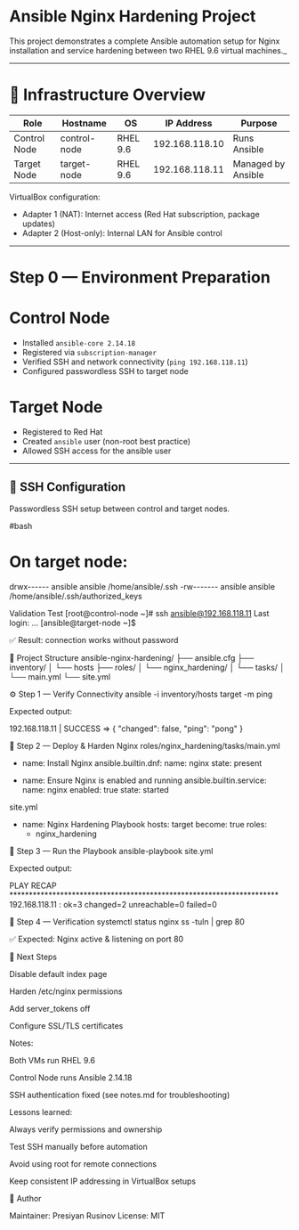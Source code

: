 #  Ansible Nginx Hardening Project

This project demonstrates a complete Ansible automation setup for Nginx installation and service hardening between two RHEL 9.6 virtual machines._

---

# 🧱 Infrastructure Overview

| Role         | Hostname       | OS       | IP Address     | Purpose          |
|---------------|----------------|-----------|----------------|------------------|
| Control Node | control-node   | RHEL 9.6 | 192.168.118.10 | Runs Ansible     |
| Target Node  | target-node    | RHEL 9.6 | 192.168.118.11 | Managed by Ansible |

VirtualBox configuration:
- Adapter 1 (NAT): Internet access (Red Hat subscription, package updates)  
- Adapter 2 (Host-only): Internal LAN for Ansible control

---

# Step 0 — Environment Preparation

# Control Node
- Installed `ansible-core 2.14.18`
- Registered via `subscription-manager`
- Verified SSH and network connectivity (`ping 192.168.118.11`)
- Configured passwordless SSH to target node

# Target Node
- Registered to Red Hat
- Created `ansible` user (non-root best practice)
- Allowed SSH access for the ansible user

---

## 🔐 SSH Configuration

Passwordless SSH setup between control and target nodes.

#bash
# On target node:
drwx------ ansible ansible /home/ansible/.ssh
-rw------- ansible ansible /home/ansible/.ssh/authorized_keys

Validation Test
[root@control-node ~]# ssh ansible@192.168.118.11
Last login: ...
[ansible@target-node ~]$


✅ Result: connection works without password

📁 Project Structure
ansible-nginx-hardening/
├── ansible.cfg
├── inventory/
│   └── hosts
├── roles/
│   └── nginx_hardening/
│       └── tasks/
│           └── main.yml
└── site.yml

⚙️ Step 1 — Verify Connectivity
ansible -i inventory/hosts target -m ping


Expected output:

192.168.118.11 | SUCCESS => {
    "changed": false,
    "ping": "pong"
}

🚀 Step 2 — Deploy & Harden Nginx
roles/nginx_hardening/tasks/main.yml
- name: Install Nginx
  ansible.builtin.dnf:
    name: nginx
    state: present

- name: Ensure Nginx is enabled and running
  ansible.builtin.service:
    name: nginx
    enabled: true
    state: started

site.yml
- name: Nginx Hardening Playbook
  hosts: target
  become: true
  roles:
    - nginx_hardening

🧪 Step 3 — Run the Playbook
ansible-playbook site.yml


Expected output:

PLAY RECAP *********************************************************************
192.168.118.11 : ok=3  changed=2  unreachable=0  failed=0

🔎 Step 4 — Verification
systemctl status nginx
ss -tuln | grep 80


✅ Expected: Nginx active & listening on port 80

🧩 Next Steps

Disable default index page

Harden /etc/nginx permissions

Add server_tokens off

Configure SSL/TLS certificates

 Notes:

Both VMs run RHEL 9.6

Control Node runs Ansible 2.14.18

SSH authentication fixed (see notes.md for troubleshooting)

Lessons learned:

Always verify permissions and ownership

Test SSH manually before automation

Avoid using root for remote connections

Keep consistent IP addressing in VirtualBox setups

🧠 Author

Maintainer: Presiyan Rusinov
License: MIT
